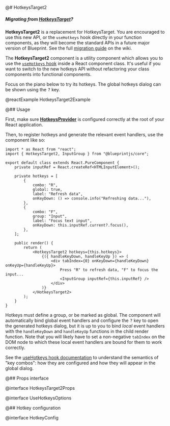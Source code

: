 @# HotkeysTarget2

<div class="@ns-callout @ns-intent-primary @ns-icon-info-sign @ns-callout-has-body-content">
    <h5 class="@ns-heading">

Migrating from [HotkeysTarget](#core/legacy/hotkeys-legacy)?

</h5>

**HotkeysTarget2** is a replacement for HotkeysTarget. You are encouraged to use this new API, or
the `useHotkeys` hook directly in your function components, as they will become the standard
APIs in a future major version of Blueprint. See the full
[migration guide](https://github.com/palantir/blueprint/wiki/HotkeysTarget-&-useHotkeys-migration) on the wiki.

</div>

The **HotkeysTarget2** component is a utility component which allows you to use the
[`useHotkeys` hook](#core/hooks/use-hotkeys) inside a React component class. It's useful if you want to switch to the
new hotkeys API without refactoring your class components into functional components.

Focus on the piano below to try its hotkeys. The global hotkeys dialog can be shown using the <kbd>?</kbd> key.

@reactExample HotkeysTarget2Example

@## Usage

First, make sure [**HotkeysProvider**](#core/context/hotkeys-provider) is configured correctly at the root of your
React application.

Then, to register hotkeys and generate the relevant event handlers, use the component like so:

```tsx
import * as React from "react";
import { HotkeysTarget2, InputGroup } from "@blueprintjs/core";

export default class extends React.PureComponent {
    private inputRef = React.createRef<HTMLInputElement>();

    private hotkeys = [
        {
            combo: "R",
            global: true,
            label: "Refresh data",
            onKeyDown: () => console.info("Refreshing data..."),
        },
        {
            combo: "F",
            group: "Input",
            label: "Focus text input",
            onKeyDown: this.inputRef.current?.focus(),
        },
    ];

    public render() {
        return (
            <HotkeysTarget2 hotkeys={this.hotkeys}>
                {({ handleKeyDown, handleKeyUp }) => (
                    <div tabIndex={0} onKeyDown={handleKeyDown} onKeyUp={handleKeyUp}>
                        Press "R" to refresh data, "F" to focus the input...
                        <InputGroup inputRef={this.inputRef} />
                    </div>
                )}
            </HotkeysTarget2>
        );
    }
}
```

Hotkeys must define a group, or be marked as global. The component will automatically bind global event handlers
and configure the <kbd>?</kbd> key to open the generated hotkeys dialog, but it is up to you to bind _local_
event handlers with the `handleKeyDown` and `handleKeyUp` functions in the child render function. Note that
you will likely have to set a non-negative `tabIndex` on the DOM node to which these local event handlers are
bound for them to work correctly.

<div class="@ns-callout @ns-intent-primary @ns-icon-info-sign">

See the [useHotkeys hook documentation](#core/hooks/use-hotkeys.key-combos) to understand the semantics of "key combos":
how they are configured and how they will appear in the global dialog.

</div>

@## Props interface

@interface HotkeysTarget2Props

@interface UseHotkeysOptions

@## Hotkey configuration

@interface HotkeyConfig
